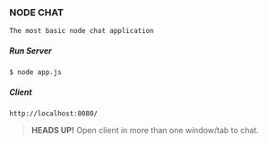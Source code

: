 ### NODE CHAT

	The most basic node chat application

##### Run Server

    $ node app.js

##### Client
    http://localhost:8080/

> **HEADS UP!**
> Open client in more than one window/tab to chat.






